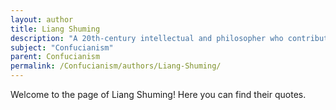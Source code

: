 ```yaml
---
layout: author
title: Liang Shuming
description: "A 20th-century intellectual and philosopher who contributed to Neo-Confucian thought and focused on cultural criticism and reform in the context of Confucian values."
subject: "Confucianism"
parent: Confucianism
permalink: /Confucianism/authors/Liang-Shuming/
---
```


Welcome to the page of Liang Shuming! Here you can find their quotes.
